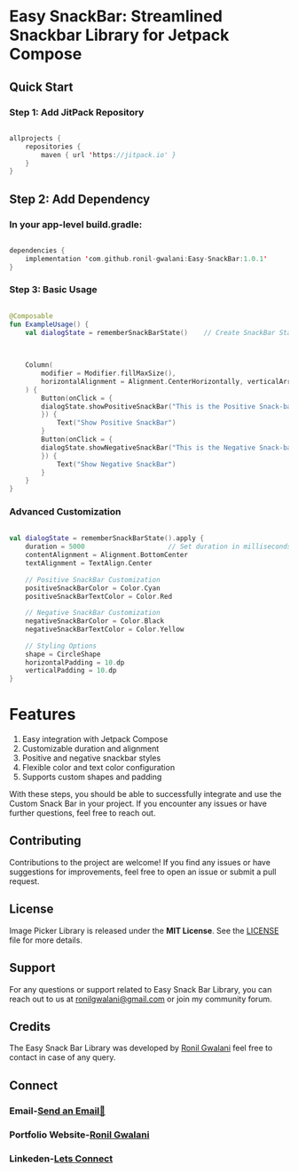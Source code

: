 # Easy SnackBar: Streamlined Snackbar Library for Jetpack Compose

## Quick Start
### Step 1: Add JitPack Repository

```kotlin

allprojects {
    repositories {
        maven { url 'https://jitpack.io' }
    }
}
```
## Step 2: Add Dependency
### In your app-level build.gradle:
```kotlin

dependencies {
    implementation 'com.github.ronil-gwalani:Easy-SnackBar:1.0.1'
}
```
###  Step 3: Basic Usage

```kotlin

@Composable
fun ExampleUsage() {
    val dialogState = rememberSnackBarState()    // Create SnackBar State

    
  
    Column(
        modifier = Modifier.fillMaxSize(),
        horizontalAlignment = Alignment.CenterHorizontally, verticalArrangement = Arrangement.Center
    ) {
        Button(onClick = {
        dialogState.showPositiveSnackBar("This is the Positive Snack-bar") \\ Use Possitive Snackbar Like this 
        }) {
            Text("Show Positive SnackBar")
        }
        Button(onClick = { 
        dialogState.showNegativeSnackBar("This is the Negative Snack-bar") \\ Use Negetive Snackbar Like this 
        }) {
            Text("Show Negative SnackBar")
        }
    }
}

```
### Advanced Customization

```kotlin
 
val dialogState = rememberSnackBarState().apply {
    duration = 5000                     // Set duration in milliseconds
    contentAlignment = Alignment.BottomCenter
    textAlignment = TextAlign.Center
    
    // Positive SnackBar Customization
    positiveSnackBarColor = Color.Cyan
    positiveSnackBarTextColor = Color.Red
    
    // Negative SnackBar Customization
    negativeSnackBarColor = Color.Black
    negativeSnackBarTextColor = Color.Yellow
    
    // Styling Options
    shape = CircleShape
    horizontalPadding = 10.dp
    verticalPadding = 10.dp
}

```

# Features
1. Easy integration with Jetpack Compose
2. Customizable duration and alignment
3. Positive and negative snackbar styles
4. Flexible color and text color configuration
5. Supports custom shapes and padding

With these steps, you should be able to successfully integrate and use the Custom Snack Bar in your project. If you encounter any issues or have further questions, feel free to reach out.

## Contributing

Contributions to the project are welcome! If you find any issues or have suggestions for improvements, feel free to open an issue or submit a pull request.

## License

Image Picker Library is released under the **MIT License**. See the [LICENSE](https://en.wikipedia.org/wiki/MIT_License) file for more details.

## Support

For any questions or support related to Easy Snack Bar Library, you can reach out to us at ronilgwalani@gmail.com or join my community forum.

## Credits

The Easy Snack Bar Library was developed by [Ronil Gwalani](https://github.com/ronilgwalnai) feel free to contact in case of any query.

## Connect 

### Email-[Send an Email📧](ronilgwalani@gmail.com)

### Portfolio Website-[Ronil Gwalani](ronildeveloper.in)

### Linkeden-[Lets Connect](https://www.linkedin.com/in/ronil-gwalani/)








